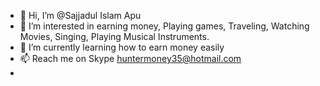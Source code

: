 - 👋 Hi, I’m @Sajjadul Islam Apu
- 👀 I’m interested in earning money, Playing games, Traveling, Watching Movies, Singing, Playing Musical Instruments.
- 🌱 I’m currently learning how to earn money easily
- 📫 Reach me on Skype huntermoney35@hotmail.com
- 

<!---
Sajjad35/Sajjad35 is a ✨ special ✨ repository because its `README.md` (this file) appears on your GitHub profile.
You can click the Preview link to take a look at your changes.
--->
